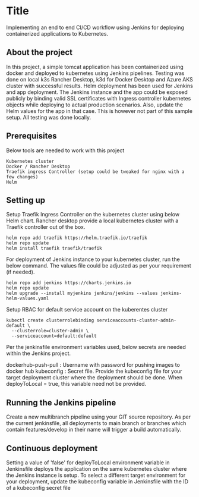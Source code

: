 # Title

Implementing an end to end CI/CD workflow using Jenkins for deploying containerized applications to Kubernetes.

## About the project

In this project, a simple tomcat application has been containerized using docker and deployed to kubernetes using Jenkins pipelines. 
Testing was done on local k3s Rancher Desktop, k3d for Docker Desktop and Azure AKS cluster with successful results.
Helm deployment has been used for Jenkins and app deployment.
The Jenkins instance and the app could be exposed publicly by binding valid SSL certificates with Ingress controller kubernetes objects while deploying to actual production scenarios. Also, update the Helm values for the app in that case.
This is however not part of this sample setup. All testing was done locally.

## Prerequisites

Below tools are needed to work with this project

```
Kubernetes cluster
Docker / Rancher Desktop
Traefik ingress Controller (setup could be tweaked for nginx with a few changes)
Helm
```

## Setting up

Setup Traefik Ingress Controller on the kubernetes cluster using below Helm chart.
Rancher desktop provide a local kubernetes cluster with a Traefik controller out of the box.

```
helm repo add traefik https://helm.traefik.io/traefik
helm repo update
helm install traefik traefik/traefik
```

For deployment of Jenkins instance to your kubernetes cluster, run the below command.
The values file could be adjusted as per your requirement (if needed).

```
helm repo add jenkins https://charts.jenkins.io
helm repo update
helm upgrade --install myjenkins jenkins/jenkins --values jenkins-helm-values.yaml
```

Setup RBAC for default service account on the kuberentes cluster

```
kubectl create clusterrolebinding serviceaccounts-cluster-admin-default \
  --clusterrole=cluster-admin \
  --serviceaccount=default:default
```
Per the jenkinsfile environment variables used, below secrets are needed within the Jenkins project.

dockerhub-push-pull : Username with password for pushing images to docker hub
kubeconfig : Secret file. Provide the kubeconfig file for your target deployment cluster where the deployment should be done.
             When deployToLocal = true, this variable need not be provided.


## Running the Jenkins pipeline

Create a new multibranch pipeline using your GIT source repository.
As per the current jenkinsfile, all deployments to main branch or branches which contain features/develop in their name will trigger a build automatically.

## Continuous deployment

Setting a value of 'false' for deployToLocal environment variable in Jenkinsfile deploys the application on the same kubernetes cluster where the Jenkins instance is setup.
To select a different target environment for your deployment, update the kubeconfig variable in Jenkinsfile with the ID of a kubeconfig secret file